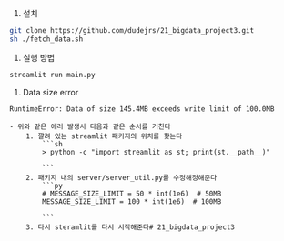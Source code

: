 

1. 설치 

```sh
git clone https://github.com/dudejrs/21_bigdata_project3.git
sh ./fetch_data.sh
```

1. 실행 방법

```sh
streamlit run main.py

```


1. Data size error
```
RuntimeError: Data of size 145.4MB exceeds write limit of 100.0MB
```
	- 위와 같은 에러 발생시 다음과 같은 순서를 거친다
		1. 깔려 있는 streamlit 패키지의 위치를 찾는다
			```sh
			> python -c "import streamlit as st; print(st.__path__)"
			
			```
		2. 패키지 내의 server/server_util.py를 수정해정해준다
			```py
			# MESSAGE_SIZE_LIMIT = 50 * int(1e6)  # 50MB
			MESSAGE_SIZE_LIMIT = 100 * int(1e6)  # 100MB
			
			```
		3. 다시 steramlit를 다시 시작해준다# 21_bigdata_project3